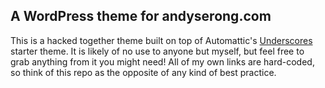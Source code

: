 ## A WordPress theme for andyserong.com

This is a hacked together theme built on top of Automattic's [Underscores](https://underscores.me/) starter theme. It is likely of no use to anyone but myself, but feel free to grab anything from it you might need! All of my own links are hard-coded, so think of this repo as the opposite of any kind of best practice.